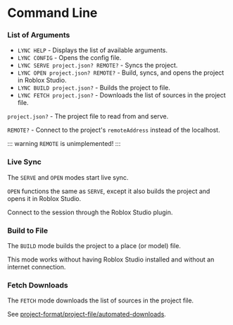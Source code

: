 # Command Line

### List of Arguments
- `LYNC HELP` - Displays the list of available arguments.
- `LYNC CONFIG` - Opens the config file.
- `LYNC SERVE project.json? REMOTE?` - Syncs the project.
- `LYNC OPEN project.json? REMOTE?` - Build, syncs, and opens the project in Roblox Studio.
- `LYNC BUILD project.json?` - Builds the project to file.
- `LYNC FETCH project.json?` - Downloads the list of sources in the project file.

`project.json?` - The project file to read from and serve.


`REMOTE?` - Connect to the project's `remoteAddress` instead of the localhost.

::: warning
`REMOTE` is unimplemented!
:::

### Live Sync

The `SERVE` and `OPEN` modes start live sync.

`OPEN` functions the same as `SERVE`, except it also builds the project and opens it in Roblox Studio.

Connect to the session through the Roblox Studio plugin.

### Build to File

The `BUILD` mode builds the project to a place (or model) file.

This mode works without having Roblox Studio installed and without an internet connection.

### Fetch Downloads

The `FETCH` mode downloads the list of sources in the project file.

See [project-format/project-file/automated-downloads](/lync/project-format/project-file/automated-downloads).
